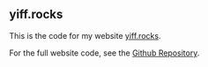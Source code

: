 ## yiff.rocks
This is the code for my website [yiff.rocks](https://yiff.rocks).

For the full website code, see the [Github Repository](https://github.com/DonovanDMC/Websites).
